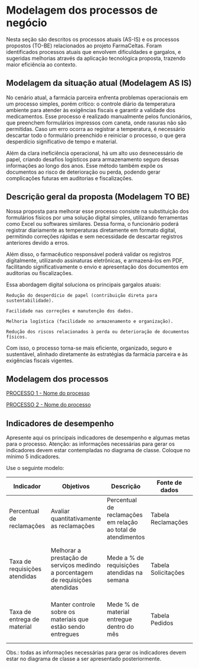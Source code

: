 # Modelagem dos processos de negócio

Nesta seção são descritos os processos atuais (AS-IS) e os processos propostos (TO-BE) relacionados ao projeto FarmaCeltas. Foram identificados processos atuais que envolvem dificuldades e gargalos, e sugeridas melhorias através da aplicação tecnológica proposta, trazendo maior eficiência ao contexto.

## Modelagem da situação atual (Modelagem AS IS)

No cenário atual, a farmácia parceira enfrenta problemas operacionais em um processo simples, porém crítico: o controle diário da temperatura ambiente para atender às exigências fiscais e garantir a validade dos medicamentos. Esse processo é realizado manualmente pelos funcionários, que preenchem formulários impressos com caneta, onde rasuras não são permitidas. Caso um erro ocorra ao registrar a temperatura, é necessário descartar todo o formulário preenchido e reiniciar o processo, o que gera desperdício significativo de tempo e material.

Além da clara ineficiência operacional, há um alto uso desnecessário de papel, criando desafios logísticos para armazenamento seguro dessas informações ao longo dos anos. Esse método também expõe os documentos ao risco de deterioração ou perda, podendo gerar complicações futuras em auditorias e fiscalizações.

## Descrição geral da proposta (Modelagem TO BE)

Nossa proposta para melhorar esse processo consiste na substituição dos formulários físicos por uma solução digital simples, utilizando ferramentas como Excel ou softwares similares. Dessa forma, o funcionário poderá registrar diariamente as temperaturas diretamente em formato digital, permitindo correções rápidas e sem necessidade de descartar registros anteriores devido a erros.

Além disso, o farmacêutico responsável poderá validar os registros digitalmente, utilizando assinaturas eletrônicas, e armazená-los em PDF, facilitando significativamente o envio e apresentação dos documentos em auditorias ou fiscalizações.

Essa abordagem digital soluciona os principais gargalos atuais:

    Redução do desperdício de papel (contribuição direta para sustentabilidade).

    Facilidade nas correções e manutenção dos dados.

    Melhoria logística (facilidade no armazenamento e organização).

    Redução dos riscos relacionados à perda ou deterioração de documentos físicos.

Com isso, o processo torna-se mais eficiente, organizado, seguro e sustentável, alinhado diretamente às estratégias da farmácia parceira e às exigências fiscais vigentes.

## Modelagem dos processos

[PROCESSO 1 - Nome do processo](./processes/processo-1-nome-do-processo.md "Detalhamento do processo 1.")

[PROCESSO 2 - Nome do processo](./processes/processo-2-nome-do-processo.md "Detalhamento do processo 2.")


## Indicadores de desempenho

Apresente aqui os principais indicadores de desempenho e algumas metas para o processo. Atenção: as informações necessárias para gerar os indicadores devem estar contempladas no diagrama de classe. Coloque no mínimo 5 indicadores.

Use o seguinte modelo:

| **Indicador** | **Objetivos** | **Descrição** | **Fonte de dados** | **Fórmula de cálculo** |
| ---           | ---           | ---           | ---             | ---             |
| Percentual de reclamações | Avaliar quantitativamente as reclamações | Percentual de reclamações em relação ao total de atendimentos | Tabela Reclamações | número total de reclamações / número total de atendimentos |
| Taxa de requisições atendidas | Melhorar a prestação de serviços medindo a porcentagem de requisições atendidas| Mede a % de requisições atendidas na semana | Tabela Solicitações | (número de requisições atendidas / número total de requisições) * 100 |
| Taxa de entrega de material | Manter controle sobre os materiais que estão sendo entregues | Mede % de material entregue dentro do mês | Tabela Pedidos | (número de pedidos entregues / número total de pedidos) * 100 |


Obs.: todas as informações necessárias para gerar os indicadores devem estar no diagrama de classe a ser apresentado posteriormente.
